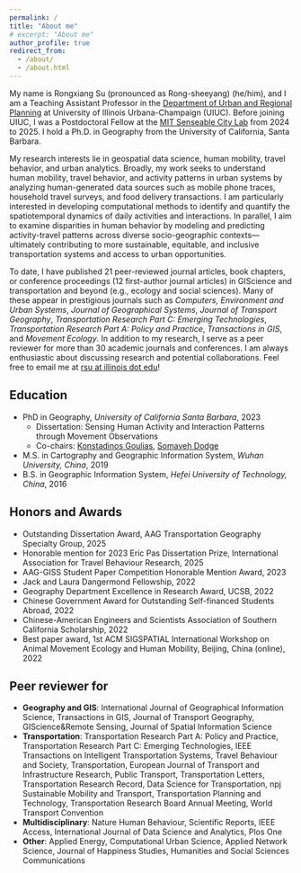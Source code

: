 ```yaml
---
permalink: /
title: "About me"
# excerpt: "About me"
author_profile: true
redirect_from: 
  - /about/
  - /about.html
---
```


My name is Rongxiang Su (pronounced as Rong-sheeyang) (he/him), and I am a Teaching Assistant Professor in the [Department of Urban and Regional Planning](https://urban.illinois.edu/) at University of Illinois Urbana-Champaign (UIUC). Before joining UIUC, I was a Postdoctoral Fellow at the [MIT Senseable City Lab](https://senseable.mit.edu/) from 2024 to 2025. I hold a Ph.D. in Geography from the University of California, Santa Barbara. 

My research interests lie in geospatial data science, human mobility, travel behavior, and urban analytics. Broadly, my work seeks to understand human mobility, travel behavior, and activity patterns in urban systems by analyzing human-generated data sources such as mobile phone traces, household travel surveys, and food delivery transactions. I am particularly interested in developing computational methods to identify and quantify the spatiotemporal dynamics of daily activities and interactions. In parallel, I aim to examine disparities in human behavior by modeling and predicting activity-travel patterns across diverse socio-geographic contexts—ultimately contributing to more sustainable, equitable, and inclusive transportation systems and access to urban opportunities.

To date, I have published 21 peer-reviewed journal articles, book chapters, or conference proceedings (12 first-author journal articles) in GIScience and transportation and beyond (e.g., ecology and social sciences). Many of these appear in prestigious journals such as *Computers, Environment and Urban Systems*, *Journal of Geographical Systems*, *Journal of Transport Geography*, *Transportation Research Part C: Emerging Technologies*, *Transportation Research Part A: Policy and Practice*,  *Transactions in GIS*, and *Movement Ecology*.
In addition to my research, I serve as a peer reviewer for more than 30 academic journals and conferences. I am always enthusiastic about discussing research and potential collaborations. Feel free to email me at <ins>rsu at illinois dot edu</ins>!



## Education
- PhD in Geography, <em>University of California Santa Barbara</em>, 2023 
  - Dissertation: Sensing Human Activity and Interaction Patterns through Movement Observations 
  - Co-chairs: [Konstadinos Goulias](https://www.geog.ucsb.edu/people/faculty/konstadinos-goulias), [Somayeh Dodge](https://www.geog.ucsb.edu/people/faculty/somayeh-dodge)
- M.S. in Cartography and Geographic Information System, <em>Wuhan University, China</em>, 2019
- B.S. in Geographic Information System, <em>Hefei University of Technology, China</em>, 2016


<!-- <img src="images/about/motif1.png " alt="drawing" width="500">
<img src="images/about/time_patterns.png " alt="drawing" width="600">
<img src="images/about/interaction.png " alt="drawing" width="600">
<img src="images/about/racial.png " alt="drawing" width="600">
 -->

## Honors and Awards
- Outstanding Dissertation Award, AAG Transportation Geography Specialty Group, 2025
- Honorable mention for 2023 Eric Pas Dissertation Prize, International Association for Travel Behaviour Research, 2025
- AAG-GISS Student Paper Competition Honorable Mention Award, 2023
- Jack and Laura Dangermond Fellowship, 2022
- Geography Department Excellence in Research Award, UCSB, 2022
- Chinese Government Award for Outstanding Self-financed Students Abroad, 2022
- Chinese-American Engineers and Scientists Association of Southern California Scholarship, 2022
- Best paper award, 1st ACM SIGSPATIAL International Workshop on Animal Movement Ecology and Human Mobility, Beijing, China (online), 2022
<!-- - Multidisciplinary Research on the Coronavirus and its Impacts Grant, UCSB, 2020 -->
<!-- - Outstanding Graduate Student Award, Wuhan University, 2019 -->



## Peer reviewer for 
- **Geography and GIS**: International Journal of Geographical Information Science, Transactions in GIS, Journal of Transport Geography, GIScience\&Remote Sensing,  Journal of Spatial Information Science
- **Transportation**:  Transportation Research Part A: Policy and Practice, Transportation Research Part C: Emerging Technologies, IEEE Transactions on Intelligent Transportation Systems, Travel Behaviour and Society, Transportation, European Journal of Transport and Infrastructure Research, Public Transport,  Transportation Letters, Transportation Research Record, Data Science for Transportation, npj Sustainable Mobility and Transport, Transportation Planning and Technology, Transportation Research Board Annual Meeting, World Transport Convention
- **Multidisciplinary**: Nature Human Behaviour, Scientific Reports, IEEE Access, International Journal of Data Science and Analytics, Plos One
- **Other**: Applied Energy, Computational Urban Science, Applied Network Science, Journal of Happiness Studies, Humanities and Social Sciences Communications





